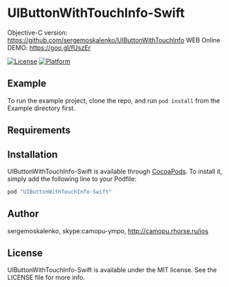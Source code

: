 # UIButtonWithTouchInfo-Swift

Objective-C version: 
https://github.com/sergemoskalenko/UIButtonWithTouchInfo
WEB Online DEMO: https://goo.gl/fUszEr

[![License](https://img.shields.io/cocoapods/l/UIButtonWithTouchInfo-Swift.svg?style=flat)](http://cocoapods.org/pods/UIButtonWithTouchInfo-Swift)
[![Platform](https://img.shields.io/cocoapods/p/UIButtonWithTouchInfo-Swift.svg?style=flat)](http://cocoapods.org/pods/UIButtonWithTouchInfo-Swift)

## Example

To run the example project, clone the repo, and run `pod install` from the Example directory first.

## Requirements

## Installation

UIButtonWithTouchInfo-Swift is available through [CocoaPods](http://cocoapods.org). To install
it, simply add the following line to your Podfile:

```ruby
pod "UIButtonWithTouchInfo-Swift"
```

## Author

sergemoskalenko, skype:camopu-ympo, http://camopu.rhorse.ru/ios

## License

UIButtonWithTouchInfo-Swift is available under the MIT license. See the LICENSE file for more info.
